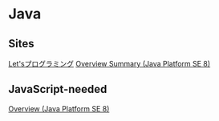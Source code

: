 # Java

## Sites

[Let'sプログラミング](https://www.javadrive.jp/start/)
[Overview Summary (Java Platform SE 8)](https://docs.oracle.com/javase/jp/8/docs/api/overview-summary.html)

## JavaScript-needed

[Overview (Java Platform SE 8)](https://docs.oracle.com/javase/jp/8/docs/api/)
